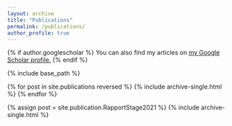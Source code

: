 ```yaml
---
layout: archive
title: "Publications"
permalink: /publications/
author_profile: true
---
```


{% if author.googlescholar %}
  You can also find my articles on <u><a href="{{author.googlescholar}}">my Google Scholar profile</a>.</u>
{% endif %}

{% include base_path %}


{% for post in site.publications reversed %}
  {% include archive-single.html %}
{% endfor %}

{% assign post = site.publication.RapportStage2021 %}
{% include archive-single.html %}
